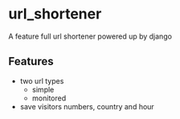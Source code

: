 # url_shortener

A feature full url shortener powered up by django

## Features
- two url types
    - simple
    - monitored
- save visitors numbers, country and hour
